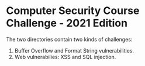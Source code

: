 # Computer Security Course Challenge - 2021 Edition
The two directories contain two kinds of challenges:
1. Buffer Overflow and Format String vulnerabilities.
2. Web vulnerabilies: XSS and SQL injection.